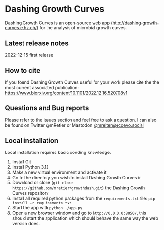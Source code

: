 # Dashing Growth Curves
Dashing Growth Curves is an open-source web app (http://dashing-growth-curves.ethz.ch/) for the analysis of microbial growth curves.
## Latest release notes
2022-12-15 first release
## How to cite
If you found Dashing Growth Curves useful for your work please cite the the most current associated publication: https://www.biorxiv.org/content/10.1101/2022.12.16.520708v1
## Questions and Bug reports
Please refer to the issues section and feel free to ask a question.
I can also be found on Twitter @mRetier or Mastodon @mreiter@ecoevo.social
## Local installation
Local installation requires basic conding knowledge.
1. Install Git
2. Install Python 3.12
3. Make a new virtual environment and activate it
4. Go to the directory you wish to install Dashing Growth Curves in
5. Download or clone (`git clone https://github.com/mretier/growthdash.git`) the Dashing Growth Curves repository 
6. Install all required python packages from the `requirements.txt` file: `pip install -r requirements.txt`
7. Start the app with `python ./app.py`
8. Open a new browser window and go to `http://0.0.0.0:8050/`, this should start the application which should behave the same way the web version does.